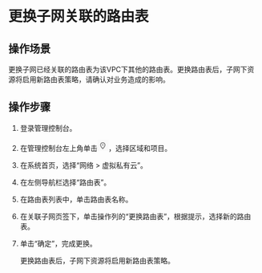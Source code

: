 # 更换子网关联的路由表<a name="vpc_route01_0008"></a>

## 操作场景<a name="zh-cn_topic_0212076963_s974a02c09b8e44f59dcc9335de2d030a"></a>

更换子网已经关联的路由表为该VPC下其他的路由表。更换路由表后，子网下资源将启用新路由表策略，请确认对业务造成的影响。

## 操作步骤<a name="zh-cn_topic_0212076963_section818161419224"></a>

1.  登录管理控制台。
2.  在管理控制台左上角单击![](figures/icon-region-2.png)，选择区域和项目。
3.  在系统首页，选择“网络 \> 虚拟私有云”。
4.  在左侧导航栏选择“路由表”。
5.  在路由表列表中，单击路由表名称。
6.  在关联子网页签下，单击操作列的“更换路由表”，根据提示，选择新的路由表。
7.  单击“确定”，完成更换。

    更换路由表后，子网下资源将启用新路由表策略。


